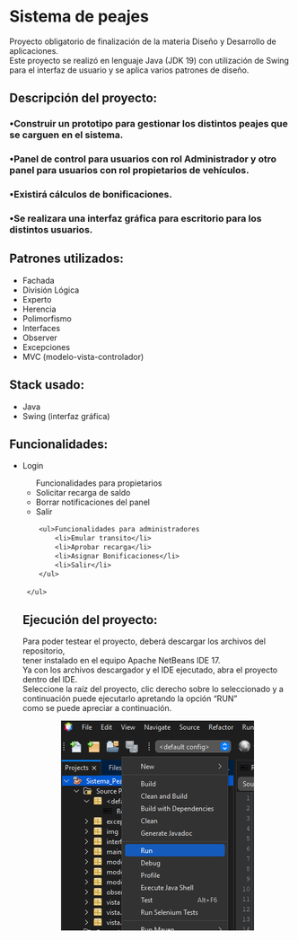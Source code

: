 
<h1> Sistema de peajes </h1>

<p> Proyecto obligatorio de finalización de la materia Diseño y Desarrollo de aplicaciones.<br>
 Este proyecto se realizó en lenguaje Java (JDK 19) con utilización de Swing para el interfaz de usuario y se aplica varios patrones de diseño.
</p>

<h2> Descripción del proyecto:</h2>
<h3> •Construir un prototipo para gestionar los distintos peajes que se carguen en el sistema.
<h3> •Panel de control para usuarios con rol Administrador y otro panel para usuarios con rol propietarios de vehículos.
<h3> •Existirá cálculos de bonificaciones.
<h3> •Se realizara una interfaz gráfica para escritorio para los distintos usuarios.


<h2> Patrones utilizados:</h2>
    <ul>
        <li>Fachada</li>
        <li>División Lógica</li>
        <li>Experto</li>
        <li>Herencia</li>
        <li>Polimorfismo</li>
        <li>Interfaces</li>
        <li>Observer</li>
        <li>Excepciones</li>
        <li>MVC (modelo-vista-controlador)</li>
    </ul>
<h2>Stack usado:</h2>
    <ul>
        <li>Java</li>
        <li>Swing (interfaz gráfica)</li>
    </ul>


<h2>Funcionalidades:</h2>
    <ul>
        <li>Login</li>    
        <ul>Funcionalidades para propietarios
            <li>Solicitar recarga de saldo</li>
            <li>Borrar notificaciones del panel</li>
            <li>Salir</li>
        </ul>   
        
        <ul>Funcionalidades para administradores
            <li>Emular transito</li>
            <li>Aprobar recarga</li>
            <li>Asignar Bonificaciones</li>
            <li>Salir</li>
        </ul>
      
     </ul>



<h2> Ejecución del proyecto:</h2>
    <p>Para poder testear el proyecto, deberá descargar los archivos del repositorio,<br>
    tener instalado en el equipo Apache NetBeans IDE 17.<br>
    Ya con los archivos descargador y el IDE ejecutado, abra el proyecto dentro del IDE. <br>
    Seleccione la raíz del proyecto, clic derecho sobre lo seleccionado y a continuación puede ejecutarlo apretando la opción “RUN”  <br>
    como se puede apreciar a continuación.

<div id="run" align="center">
<img src="./img/runProject.PNG" >
</div>

